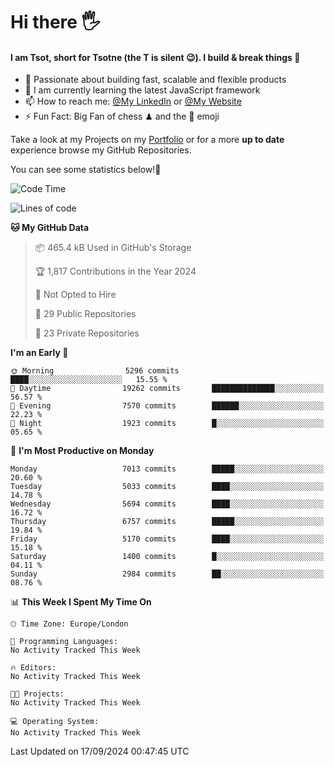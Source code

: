 # Hi there :raised_hand_with_fingers_splayed:
#### I am Tsot, short for Tsotne (the T is silent :wink:). I build & break things :space_invader:
- :telescope: Passionate about building fast, scalable and flexible products
- :seedling: I am currently learning the latest JavaScript framework 
- :mailbox: How to reach me: [@My LinkedIn](https://www.linkedin.com/in/tsotne-gvadzabia/) or [@My Website](https://tsotne.co.uk/contact)
- :zap: Fun Fact: Big Fan of chess ♟ and the 👾 emoji

Take a look at my Projects on my [Portfolio](https://tsotne.co.uk/) or for a more **up to date** experience browse my GitHub Repositories.

You can see some statistics below!:space_invader:
<!--START_SECTION:waka-->
![Code Time](http://img.shields.io/badge/Code%20Time-761%20hrs%202%20mins-blue)

![Lines of code](https://img.shields.io/badge/From%20Hello%20World%20I%27ve%20Written-12.5%20million%20lines%20of%20code-blue)

**🐱 My GitHub Data** 

> 📦 465.4 kB Used in GitHub's Storage 
 > 
> 🏆 1,817 Contributions in the Year 2024
 > 
> 🚫 Not Opted to Hire
 > 
> 📜 29 Public Repositories 
 > 
> 🔑 23 Private Repositories 
 > 
**I'm an Early 🐤** 

```text
🌞 Morning                5296 commits        ████░░░░░░░░░░░░░░░░░░░░░   15.55 % 
🌆 Daytime                19262 commits       ██████████████░░░░░░░░░░░   56.57 % 
🌃 Evening                7570 commits        ██████░░░░░░░░░░░░░░░░░░░   22.23 % 
🌙 Night                  1923 commits        █░░░░░░░░░░░░░░░░░░░░░░░░   05.65 % 
```
📅 **I'm Most Productive on Monday** 

```text
Monday                   7013 commits        █████░░░░░░░░░░░░░░░░░░░░   20.60 % 
Tuesday                  5033 commits        ████░░░░░░░░░░░░░░░░░░░░░   14.78 % 
Wednesday                5694 commits        ████░░░░░░░░░░░░░░░░░░░░░   16.72 % 
Thursday                 6757 commits        █████░░░░░░░░░░░░░░░░░░░░   19.84 % 
Friday                   5170 commits        ████░░░░░░░░░░░░░░░░░░░░░   15.18 % 
Saturday                 1400 commits        █░░░░░░░░░░░░░░░░░░░░░░░░   04.11 % 
Sunday                   2984 commits        ██░░░░░░░░░░░░░░░░░░░░░░░   08.76 % 
```


📊 **This Week I Spent My Time On** 

```text
🕑︎ Time Zone: Europe/London

💬 Programming Languages: 
No Activity Tracked This Week

🔥 Editors: 
No Activity Tracked This Week

🐱‍💻 Projects: 
No Activity Tracked This Week

💻 Operating System: 
No Activity Tracked This Week
```


 Last Updated on 17/09/2024 00:47:45 UTC
<!--END_SECTION:waka-->
